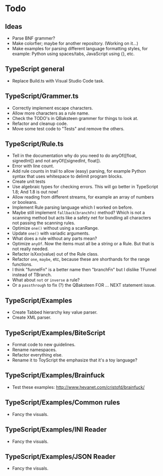 Todo
====

Ideas
-----
* Parse BNF grammer?
* Make colorfier; maybe for another repository. (Working on it...)
* Make examples for parsing different language formatting styles, for example: Python using spaces/tabs, JavaScript using {}, etc. 

TypeScript general
------------------
* Replace Build.ts with Visual Studio Code task. 

TypeScript/Grammer.ts
---------------------
* Correctly implement escape characters.
* Allow more characters as a rule name.
* Check the TODO's in QBaksteen grammer for things to look at.
* Refactor and cleanup code.
* Move some test code to "Tests" and remove the others.

TypeScript/Rule.ts
------------------
* Tell in the documentation why do you need to do anyOf([float, signedInt]) and not anyOf([signedInt, float]).
* Error with line count. 
* Add rule counts in trail to allow (easy) parsing, for example Python syntax that uses whitespace to delimit program blocks.
* Create unit tests
* Use algebraic types for checking errors. This will go better in TypeScript 1.8; And 1.8 is out now!
* Allow reading from different streams, for example an array of numbers or booleans.
* Implement Rule parsing language which I worked on before.
* Maybe still implement `fallback(branchFn)` method? Which is not a scanning method but acts like a safety net for bundling all characters not passing the scanning rules. 
* Optimize `one()` without using a scanRange.
* Update `one()` with variadic arguments. 
* What does a rule without any parts mean?
* Optimize `anyOf`. Now the items must all be a string or a Rule. But that is not really needed.
* Refactor isXxx(value) out of the Rule class.
* Refactor `one`, `maybe`, etc, because these are shorthands for the range functions. 
* I think "funnelFn" is a better name then "branchFn" but I dislike TFunnel instead of TBranch. 
* What about `not` or `inverse` a rule?
* Or a `passthrough` to fix (?) the QBaksteen FOR ... NEXT statement issue.
  
TypeScript/Examples
-------------------
* Create Tabbed hierarchy key value parser.
* Create XML parser.

TypeScript/Examples/BiteScript
------------------------------
* Format code to new guidelines.
* Rename namespaces.
* Refactor everything else.
* Rename it to ToyScript the emphasize that it's a toy language?

TypeScript/Examples/Brainfuck
-----------------------------
* Test these examples: http://www.hevanet.com/cristofd/brainfuck/

TypeScript/Examples/Common rules
--------------------------------
* Fancy the visuals.

TypeScript/Examples/INI Reader
--------------------------------
* Fancy the visuals.

TypeScript/Examples/JSON Reader
--------------------------------
* Fancy the visuals.